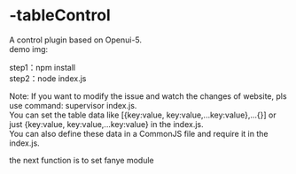 # -tableControl<br/>
A control plugin based on Openui-5.<br/>
demo img:<br/>


step1：npm install <br/>
step2：node index.js

Note: 
If you want to modify the issue and watch the changes of website, pls use command: supervisor index.js.<br/>
You can set the table data like [{key:value, key:value,...key:value},...{}] or just {key:value, key:value,...key:value} in the index.js.<br/>
You can also define these data in a CommonJS file and require it in the index.js.


the next function is to set fanye module
